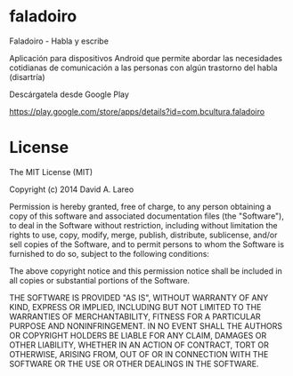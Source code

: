faladoiro
=========

Faladoiro - Habla y escribe

Aplicación para dispositivos Android que permite abordar las necesidades cotidianas de comunicación a las personas
con algún trastorno del habla (disartría)

Descárgatela desde Google Play

https://play.google.com/store/apps/details?id=com.bcultura.faladoiro

License
=======

The MIT License (MIT)

Copyright (c) 2014 David A. Lareo

Permission is hereby granted, free of charge, to any person obtaining a copy
of this software and associated documentation files (the "Software"), to deal
in the Software without restriction, including without limitation the rights
to use, copy, modify, merge, publish, distribute, sublicense, and/or sell
copies of the Software, and to permit persons to whom the Software is
furnished to do so, subject to the following conditions:

The above copyright notice and this permission notice shall be included in
all copies or substantial portions of the Software.

THE SOFTWARE IS PROVIDED "AS IS", WITHOUT WARRANTY OF ANY KIND, EXPRESS OR
IMPLIED, INCLUDING BUT NOT LIMITED TO THE WARRANTIES OF MERCHANTABILITY,
FITNESS FOR A PARTICULAR PURPOSE AND NONINFRINGEMENT. IN NO EVENT SHALL THE
AUTHORS OR COPYRIGHT HOLDERS BE LIABLE FOR ANY CLAIM, DAMAGES OR OTHER
LIABILITY, WHETHER IN AN ACTION OF CONTRACT, TORT OR OTHERWISE, ARISING FROM,
OUT OF OR IN CONNECTION WITH THE SOFTWARE OR THE USE OR OTHER DEALINGS IN
THE SOFTWARE.
